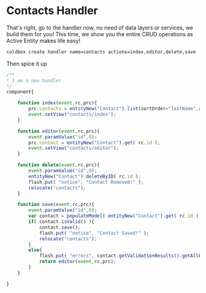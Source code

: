 # Contacts Handler

That's right, go to the handler now, no need of data layers or services, we build them for you! This time, we show you the entire CRUD operations as Active Entity makes life easy!

```bash
coldbox create handler name=contacts actions=index,editor,delete,save
```

Then spice it up

```javascript
/**
* I am a new handler
*/
component{

    function index(event,rc,prc){
        prc.contacts = entityNew("Contact").list(sortOrder="lastName",asQuery=false);
        event.setView("contacts/index");
    }

    function editor(event,rc,prc){
        event.paramValue("id",0);
        prc.contact = entityNew("Contact").get( rc.id );
        event.setView("contacts/editor");
    }

    function delete(event,rc,prc){
        event.paramValue("id",0);
        entityNew("Contact").deleteByID( rc.id );
        flash.put( "notice", "Contact Removed!" );
        relocate("contacts");
    }

    function save(event,rc,prc){
        event.paramValue("id",0);
        var contact = populateModel( entityNew("Contact").get( rc.id ) );
        if( contact.isValid() ){
            contact.save();
            flash.put( "notice", "Contact Saved!" );
            relocate("contacts");
        }
        else{
            flash.put( "errors", contact.getValidationResults().getAllErrors() );
            return editor(event,rc,prc);
        }
    }

}
```

